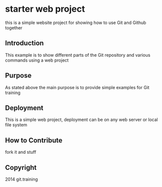 # starter web project 

this is a simple website project for showing how to use Git and Github together

## Introduction

This example is to show different parts of the Git repository and various commands using a web project

## Purpose 

As stated above the main purpose is to provide simple examples for Git training

## Deployment

This is a simple web project, deployment can be on any web server or local file system

## How to Contribute

fork it and stuff

## Copyright 

2014 git.training